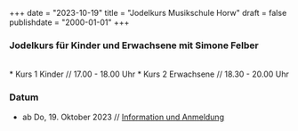 ﻿﻿+++
date = "2023-10-19"
title = "Jodelkurs Musikschule Horw"
draft = false
publishdate = "2000-01-01"
+++

### Jodelkurs für Kinder und Erwachsene mit Simone Felber

<br>
* Kurs 1 Kinder // 17.00 - 18.00 Uhr
* Kurs 2 Erwachsene // 18.30 - 20.00 Uhr

### Datum

* ab Do, 19. Oktober 2023   // [Information und Anmeldung](https://www.musikschule-horw.ch/neuigkeiten/neu-workshops-jodeln-mit-simone-felber) 
